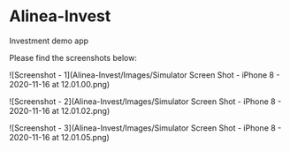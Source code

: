 # Alinea-Invest
Investment demo app

Please find the screenshots below:

![Screenshot - 1](Alinea-Invest/Images/Simulator Screen Shot - iPhone 8 - 2020-11-16 at 12.01.00.png)

![Screenshot - 2](Alinea-Invest/Images/Simulator Screen Shot - iPhone 8 - 2020-11-16 at 12.01.02.png)

![Screenshot - 3](Alinea-Invest/Images/Simulator Screen Shot - iPhone 8 - 2020-11-16 at 12.01.05.png)


